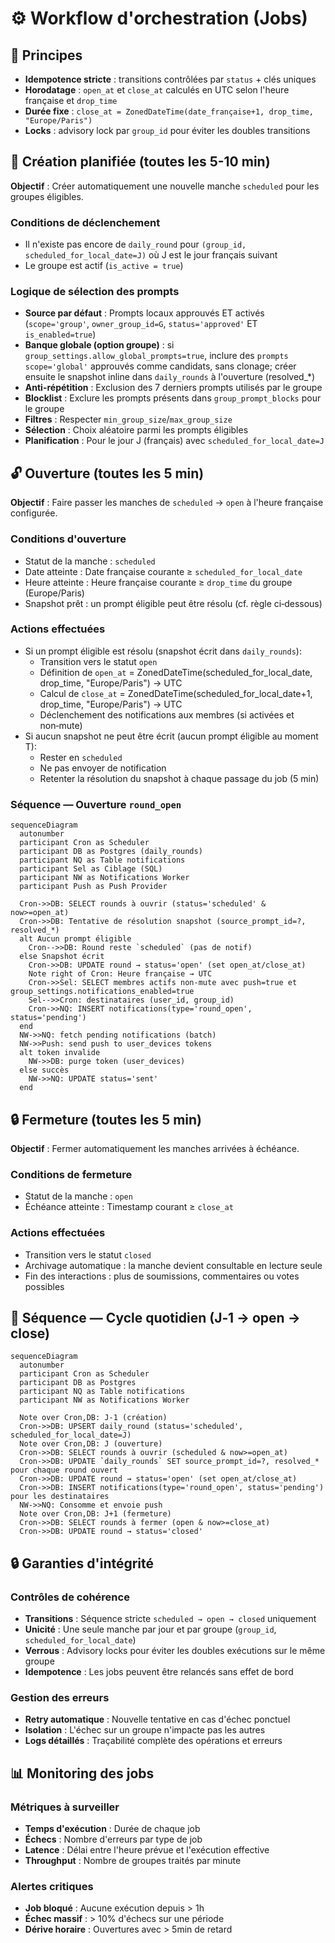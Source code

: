 # ⚙️ Workflow d'orchestration (Jobs)

## 🔄 Principes

- **Idempotence stricte** : transitions contrôlées par `status` + clés uniques
- **Horodatage** : `open_at` et `close_at` calculés en UTC selon l'heure française et `drop_time`
- **Durée fixe** : `close_at = ZonedDateTime(date_française+1, drop_time, "Europe/Paris")`
- **Locks** : advisory lock par `group_id` pour éviter les doubles transitions

## 📅 Création planifiée (toutes les 5-10 min)

**Objectif** : Créer automatiquement une nouvelle manche `scheduled` pour les groupes éligibles.

### Conditions de déclenchement

- Il n'existe pas encore de `daily_round` pour `(group_id, scheduled_for_local_date=J)` où J est le jour français suivant
- Le groupe est actif (`is_active = true`)

### Logique de sélection des prompts

- **Source par défaut** : Prompts locaux approuvés ET activés (`scope='group'`, `owner_group_id=G`, `status='approved'` ET `is_enabled=true`)
- **Banque globale (option groupe)** : si `group_settings.allow_global_prompts=true`, inclure des `prompts` `scope='global'` approuvés comme candidats, sans clonage; créer ensuite le snapshot inline dans `daily_rounds` à l'ouverture (resolved_*)
- **Anti-répétition** : Exclusion des 7 derniers prompts utilisés par le groupe
- **Blocklist** : Exclure les prompts présents dans `group_prompt_blocks` pour le groupe
- **Filtres** : Respecter `min_group_size`/`max_group_size`
- **Sélection** : Choix aléatoire parmi les prompts éligibles
- **Planification** : Pour le jour J (français) avec `scheduled_for_local_date=J`

## 🔓 Ouverture (toutes les 5 min)

**Objectif** : Faire passer les manches de `scheduled` → `open` à l'heure française configurée.

### Conditions d'ouverture

- Statut de la manche : `scheduled`
- Date atteinte : Date française courante ≥ `scheduled_for_local_date`
- Heure atteinte : Heure française courante ≥ `drop_time` du groupe (Europe/Paris)
- Snapshot prêt : un prompt éligible peut être résolu (cf. règle ci‑dessous)

### Actions effectuées

- Si un prompt éligible est résolu (snapshot écrit dans `daily_rounds`):
  - Transition vers le statut `open`
  - Définition de `open_at` = ZonedDateTime(scheduled_for_local_date, drop_time, "Europe/Paris") → UTC
  - Calcul de `close_at` = ZonedDateTime(scheduled_for_local_date+1, drop_time, "Europe/Paris") → UTC
  - Déclenchement des notifications aux membres (si activées et non‑mute)
- Si aucun snapshot ne peut être écrit (aucun prompt éligible au moment T):
  - Rester en `scheduled`
  - Ne pas envoyer de notification
  - Retenter la résolution du snapshot à chaque passage du job (5 min)

### Séquence — Ouverture `round_open`

```mermaid
sequenceDiagram
  autonumber
  participant Cron as Scheduler
  participant DB as Postgres (daily_rounds)
  participant NQ as Table notifications
  participant Sel as Ciblage (SQL)
  participant NW as Notifications Worker
  participant Push as Push Provider

  Cron->>DB: SELECT rounds à ouvrir (status='scheduled' & now>=open_at)
  Cron->>DB: Tentative de résolution snapshot (source_prompt_id=?, resolved_*)
  alt Aucun prompt éligible
    Cron-->>DB: Round reste `scheduled` (pas de notif)
  else Snapshot écrit
    Cron->>DB: UPDATE round → status='open' (set open_at/close_at)
    Note right of Cron: Heure française → UTC
    Cron->>Sel: SELECT membres actifs non-mute avec push=true et group_settings.notifications_enabled=true
    Sel-->>Cron: destinataires (user_id, group_id)
    Cron->>NQ: INSERT notifications(type='round_open', status='pending')
  end
  NW->>NQ: fetch pending notifications (batch)
  NW->>Push: send push to user_devices tokens
  alt token invalide
    NW->>DB: purge token (user_devices)
  else succès
    NW->>NQ: UPDATE status='sent'
  end
```

## 🔒 Fermeture (toutes les 5 min)

**Objectif** : Fermer automatiquement les manches arrivées à échéance.

### Conditions de fermeture

- Statut de la manche : `open`
- Échéance atteinte : Timestamp courant ≥ `close_at`

### Actions effectuées

- Transition vers le statut `closed`
- Archivage automatique : la manche devient consultable en lecture seule
- Fin des interactions : plus de soumissions, commentaires ou votes possibles

## 🔁 Séquence — Cycle quotidien (J‑1 → open → close)

```mermaid
sequenceDiagram
  autonumber
  participant Cron as Scheduler
  participant DB as Postgres
  participant NQ as Table notifications
  participant NW as Notifications Worker

  Note over Cron,DB: J‑1 (création)
  Cron->>DB: UPSERT daily_round (status='scheduled', scheduled_for_local_date=J)
  Note over Cron,DB: J (ouverture)
  Cron->>DB: SELECT rounds à ouvrir (scheduled & now>=open_at)
  Cron->>DB: UPDATE `daily_rounds` SET source_prompt_id=?, resolved_* pour chaque round ouvert
  Cron->>DB: UPDATE round → status='open' (set open_at/close_at)
  Cron->>DB: INSERT notifications(type='round_open', status='pending') pour les destinataires
  NW->>NQ: Consomme et envoie push
  Note over Cron,DB: J+1 (fermeture)
  Cron->>DB: SELECT rounds à fermer (open & now>=close_at)
  Cron->>DB: UPDATE round → status='closed'
```

## 🔒 Garanties d'intégrité

### Contrôles de cohérence

- **Transitions** : Séquence stricte `scheduled → open → closed` uniquement
- **Unicité** : Une seule manche par jour et par groupe (`group_id`, `scheduled_for_local_date`)
- **Verrous** : Advisory locks pour éviter les doubles exécutions sur le même groupe
- **Idempotence** : Les jobs peuvent être relancés sans effet de bord

### Gestion des erreurs

- **Retry automatique** : Nouvelle tentative en cas d'échec ponctuel
- **Isolation** : L'échec sur un groupe n'impacte pas les autres
- **Logs détaillés** : Traçabilité complète des opérations et erreurs

## 📊 Monitoring des jobs

### Métriques à surveiller

- **Temps d'exécution** : Durée de chaque job
- **Échecs** : Nombre d'erreurs par type de job
- **Latence** : Délai entre l'heure prévue et l'exécution effective
- **Throughput** : Nombre de groupes traités par minute

### Alertes critiques

- **Job bloqué** : Aucune exécution depuis > 1h
- **Échec massif** : > 10% d'échecs sur une période
- **Dérive horaire** : Ouvertures avec > 5min de retard
